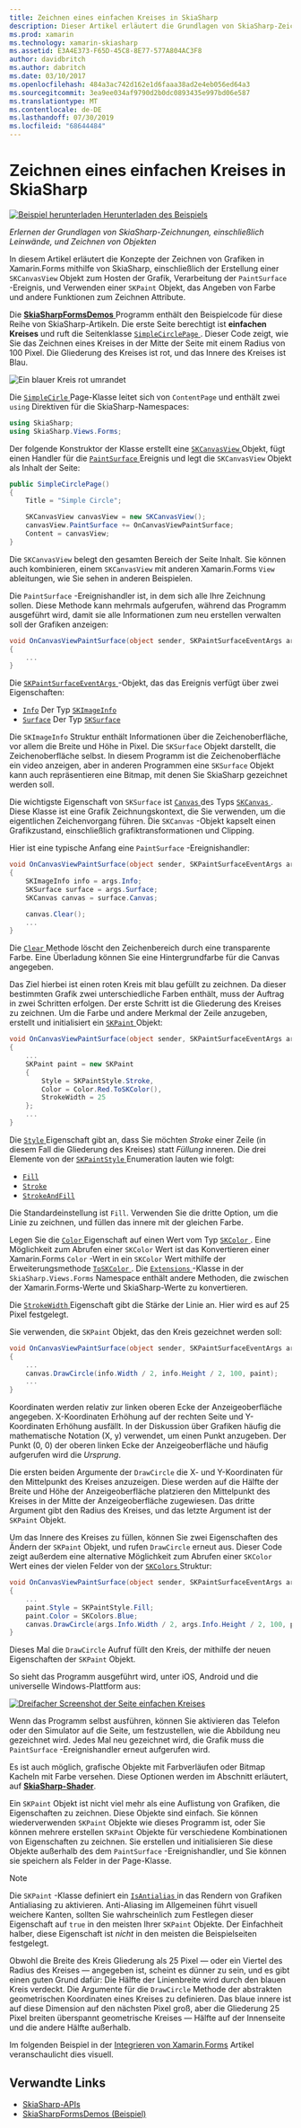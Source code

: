 ```yaml
---
title: Zeichnen eines einfachen Kreises in SkiaSharp
description: Dieser Artikel erläutert die Grundlagen von SkiaSharp-Zeichnung, einschließlich Leinwände und Paint-Objekte in Xamarin.Forms-Anwendungen, und dies mit Beispielcode wird veranschaulicht.
ms.prod: xamarin
ms.technology: xamarin-skiasharp
ms.assetid: E3A4E373-F65D-45C8-8E77-577A804AC3F8
author: davidbritch
ms.author: dabritch
ms.date: 03/10/2017
ms.openlocfilehash: 484a3ac742d162e1d6faaa38ad2e4eb056ed64a3
ms.sourcegitcommit: 3ea9ee034af9790d2b0dc0893435e997bd06e587
ms.translationtype: MT
ms.contentlocale: de-DE
ms.lasthandoff: 07/30/2019
ms.locfileid: "68644484"
---
```

# <a name="drawing-a-simple-circle-in-skiasharp"></a>Zeichnen eines einfachen Kreises in SkiaSharp

[![Beispiel herunterladen](~/media/shared/download.png) Herunterladen des Beispiels](https://docs.microsoft.com/samples/xamarin/xamarin-forms-samples/skiasharpforms-demos)

_Erlernen der Grundlagen von SkiaSharp-Zeichnungen, einschließlich Leinwände, und Zeichnen von Objekten_

In diesem Artikel erläutert die Konzepte der Zeichnen von Grafiken in Xamarin.Forms mithilfe von SkiaSharp, einschließlich der Erstellung einer `SKCanvasView` Objekt zum Hosten der Grafik, Verarbeitung der `PaintSurface` -Ereignis, und Verwenden einer `SKPaint` Objekt, das Angeben von Farbe und andere Funktionen zum Zeichnen Attribute.

Die [ **SkiaSharpFormsDemos** ](https://docs.microsoft.com/samples/xamarin/xamarin-forms-samples/skiasharpforms-demos) Programm enthält den Beispielcode für diese Reihe von SkiaSharp-Artikeln. Die erste Seite berechtigt ist **einfachen Kreises** und ruft die Seitenklasse [ `SimpleCirclePage` ](https://github.com/xamarin/xamarin-forms-samples/blob/master/SkiaSharpForms/Demos/Demos/SkiaSharpFormsDemos/Basics/SimpleCirclePage.cs). Dieser Code zeigt, wie Sie das Zeichnen eines Kreises in der Mitte der Seite mit einem Radius von 100 Pixel. Die Gliederung des Kreises ist rot, und das Innere des Kreises ist Blau.

![](circle-images/circleexample.png "Ein blauer Kreis rot umrandet")

Die [ `SimpleCirle` ](https://github.com/xamarin/xamarin-forms-samples/blob/master/SkiaSharpForms/Demos/Demos/SkiaSharpFormsDemos/Basics/SimpleCirclePage.cs) Page-Klasse leitet sich von `ContentPage` und enthält zwei `using` Direktiven für die SkiaSharp-Namespaces:

```csharp
using SkiaSharp;
using SkiaSharp.Views.Forms;
```

Der folgende Konstruktor der Klasse erstellt eine [ `SKCanvasView` ](xref:SkiaSharp.Views.Forms.SKCanvasView) Objekt, fügt einen Handler für die [ `PaintSurface` ](xref:SkiaSharp.Views.Forms.SKCanvasView.PaintSurface) Ereignis und legt die `SKCanvasView` Objekt als Inhalt der Seite:

```csharp
public SimpleCirclePage()
{
    Title = "Simple Circle";

    SKCanvasView canvasView = new SKCanvasView();
    canvasView.PaintSurface += OnCanvasViewPaintSurface;
    Content = canvasView;
}
```

Die `SKCanvasView` belegt den gesamten Bereich der Seite Inhalt. Sie können auch kombinieren, einem `SKCanvasView` mit anderen Xamarin.Forms `View` ableitungen, wie Sie sehen in anderen Beispielen.

Die `PaintSurface` -Ereignishandler ist, in dem sich alle Ihre Zeichnung sollen. Diese Methode kann mehrmals aufgerufen, während das Programm ausgeführt wird, damit sie alle Informationen zum neu erstellen verwalten soll der Grafiken anzeigen:

```csharp
void OnCanvasViewPaintSurface(object sender, SKPaintSurfaceEventArgs args)
{
    ...
}

```

Die [ `SKPaintSurfaceEventArgs` ](xref:SkiaSharp.Views.Forms.SKPaintSurfaceEventArgs) -Objekt, das das Ereignis verfügt über zwei Eigenschaften:

- [`Info`](xref:SkiaSharp.Views.Forms.SKPaintSurfaceEventArgs.Info) Der Typ [`SKImageInfo`](xref:SkiaSharp.SKImageInfo)
- [`Surface`](xref:SkiaSharp.Views.Forms.SKPaintSurfaceEventArgs.Surface) Der Typ [`SKSurface`](xref:SkiaSharp.SKSurface)

Die `SKImageInfo` Struktur enthält Informationen über die Zeichenoberfläche, vor allem die Breite und Höhe in Pixel. Die `SKSurface` Objekt darstellt, die Zeichenoberfläche selbst. In diesem Programm ist die Zeichenoberfläche ein video anzeigen, aber in anderen Programmen eine `SKSurface` Objekt kann auch repräsentieren eine Bitmap, mit denen Sie SkiaSharp gezeichnet werden soll.

Die wichtigste Eigenschaft von `SKSurface` ist [ `Canvas` ](xref:SkiaSharp.SKSurface.Canvas) des Typs [ `SKCanvas` ](xref:SkiaSharp.SKCanvas). Diese Klasse ist eine Grafik Zeichnungskontext, die Sie verwenden, um die eigentlichen Zeichenvorgang führen. Die `SKCanvas` -Objekt kapselt einen Grafikzustand, einschließlich grafiktransformationen und Clipping.

Hier ist eine typische Anfang eine `PaintSurface` -Ereignishandler:

```csharp
void OnCanvasViewPaintSurface(object sender, SKPaintSurfaceEventArgs args)
{
    SKImageInfo info = args.Info;
    SKSurface surface = args.Surface;
    SKCanvas canvas = surface.Canvas;

    canvas.Clear();
    ...
}

```

Die [ `Clear` ](xref:SkiaSharp.SKCanvas.Clear) Methode löscht den Zeichenbereich durch eine transparente Farbe. Eine Überladung können Sie eine Hintergrundfarbe für die Canvas angegeben.

Das Ziel hierbei ist einen roten Kreis mit blau gefüllt zu zeichnen. Da dieser bestimmten Grafik zwei unterschiedliche Farben enthält, muss der Auftrag in zwei Schritten erfolgen. Der erste Schritt ist die Gliederung des Kreises zu zeichnen. Um die Farbe und andere Merkmal der Zeile anzugeben, erstellt und initialisiert ein [ `SKPaint` ](xref:SkiaSharp.SKPaint) Objekt:

```csharp
void OnCanvasViewPaintSurface(object sender, SKPaintSurfaceEventArgs args)
{
    ...
    SKPaint paint = new SKPaint
    {
        Style = SKPaintStyle.Stroke,
        Color = Color.Red.ToSKColor(),
        StrokeWidth = 25
    };
    ...
}
```

Die [ `Style` ](xref:SkiaSharp.SKPaint.Style) Eigenschaft gibt an, dass Sie möchten *Stroke* einer Zeile (in diesem Fall die Gliederung des Kreises) statt *Füllung* inneren. Die drei Elemente von der [ `SKPaintStyle` ](xref:SkiaSharp.SKPaintStyle) Enumeration lauten wie folgt:

- [`Fill`](xref:SkiaSharp.SKPaintStyle.Fill)
- [`Stroke`](xref:SkiaSharp.SKPaintStyle.Stroke)
- [`StrokeAndFill`](xref:SkiaSharp.SKPaintStyle.StrokeAndFill)

Die Standardeinstellung ist `Fill`. Verwenden Sie die dritte Option, um die Linie zu zeichnen, und füllen das innere mit der gleichen Farbe.

Legen Sie die [ `Color` ](xref:SkiaSharp.SKPaint.Color) Eigenschaft auf einen Wert vom Typ [ `SKColor` ](xref:SkiaSharp.SKColor). Eine Möglichkeit zum Abrufen einer `SKColor` Wert ist das Konvertieren einer Xamarin.Forms `Color` -Wert in ein `SKColor` Wert mithilfe der Erweiterungsmethode [ `ToSKColor` ](xref:SkiaSharp.Views.Forms.Extensions.ToSKColor*). Die [ `Extensions` ](xref:SkiaSharp.Views.Forms.Extensions) -Klasse in der `SkiaSharp.Views.Forms` Namespace enthält andere Methoden, die zwischen der Xamarin.Forms-Werte und SkiaSharp-Werte zu konvertieren.

Die [ `StrokeWidth` ](xref:SkiaSharp.SKPaint.StrokeWidth) Eigenschaft gibt die Stärke der Linie an. Hier wird es auf 25 Pixel festgelegt.

Sie verwenden, die `SKPaint` Objekt, das den Kreis gezeichnet werden soll:

```csharp
void OnCanvasViewPaintSurface(object sender, SKPaintSurfaceEventArgs args)
{
    ...
    canvas.DrawCircle(info.Width / 2, info.Height / 2, 100, paint);
    ...
}
```

Koordinaten werden relativ zur linken oberen Ecke der Anzeigeoberfläche angegeben. X-Koordinaten Erhöhung auf der rechten Seite und Y-Koordinaten Erhöhung ausfällt. In der Diskussion über Grafiken häufig die mathematische Notation (X, y) verwendet, um einen Punkt anzugeben. Der Punkt (0, 0) der oberen linken Ecke der Anzeigeoberfläche und häufig aufgerufen wird die *Ursprung*.

Die ersten beiden Argumente der `DrawCircle` die X- und Y-Koordinaten für den Mittelpunkt des Kreises anzuzeigen. Diese werden auf die Hälfte der Breite und Höhe der Anzeigeoberfläche platzieren den Mittelpunkt des Kreises in der Mitte der Anzeigeoberfläche zugewiesen. Das dritte Argument gibt den Radius des Kreises, und das letzte Argument ist der `SKPaint` Objekt.

Um das Innere des Kreises zu füllen, können Sie zwei Eigenschaften des Ändern der `SKPaint` Objekt, und rufen `DrawCircle` erneut aus. Dieser Code zeigt außerdem eine alternative Möglichkeit zum Abrufen einer `SKColor` Wert eines der vielen Felder von der [ `SKColors` ](xref:SkiaSharp.SKColors) Struktur:

```csharp
void OnCanvasViewPaintSurface(object sender, SKPaintSurfaceEventArgs args)
{
    ...
    paint.Style = SKPaintStyle.Fill;
    paint.Color = SKColors.Blue;
    canvas.DrawCircle(args.Info.Width / 2, args.Info.Height / 2, 100, paint);
}
```
Dieses Mal die `DrawCircle` Aufruf füllt den Kreis, der mithilfe der neuen Eigenschaften der `SKPaint` Objekt.

So sieht das Programm ausgeführt wird, unter iOS, Android und die universelle Windows-Plattform aus:

[![](circle-images/simplecircle-small.png "Dreifacher Screenshot der Seite einfachen Kreises")](circle-images/simplecircle-large.png#lightbox "dreifachen Screenshot der Seite einfachen Kreises")

Wenn das Programm selbst ausführen, können Sie aktivieren das Telefon oder den Simulator auf die Seite, um festzustellen, wie die Abbildung neu gezeichnet wird. Jedes Mal neu gezeichnet wird, die Grafik muss die `PaintSurface` -Ereignishandler erneut aufgerufen wird.

Es ist auch möglich, grafische Objekte mit Farbverläufen oder Bitmap Kacheln mit Farbe versehen. Diese Optionen werden im Abschnitt erläutert, auf [ **SkiaSharp-Shader**](../effects/shaders/index.md).

Ein `SKPaint` Objekt ist nicht viel mehr als eine Auflistung von Grafiken, die Eigenschaften zu zeichnen. Diese Objekte sind einfach. Sie können wiederverwenden `SKPaint` Objekte wie dieses Programm ist, oder Sie können mehrere erstellen `SKPaint` Objekte für verschiedene Kombinationen von Eigenschaften zu zeichnen. Sie erstellen und initialisieren Sie diese Objekte außerhalb des dem `PaintSurface` -Ereignishandler, und Sie können sie speichern als Felder in der Page-Klasse.

> [!NOTE]
> Die `SKPaint` -Klasse definiert ein [ `IsAntialias` ](xref:SkiaSharp.SKPaint.IsAntialias) in das Rendern von Grafiken Antialiasing zu aktivieren. Anti-Aliasing im Allgemeinen führt visuell weichere Kanten, sollten Sie wahrscheinlich zum Festlegen dieser Eigenschaft auf `true` in den meisten Ihrer `SKPaint` Objekte. Der Einfachheit halber, diese Eigenschaft ist _nicht_ in den meisten die Beispielseiten festgelegt.

Obwohl die Breite des Kreis Gliederung als 25 Pixel &mdash; oder ein Viertel des Radius des Kreises &mdash; angegeben ist, scheint es dünner zu sein, und es gibt einen guten Grund dafür: Die Hälfte der Linienbreite wird durch den blauen Kreis verdeckt. Die Argumente für die `DrawCircle` Methode der abstrakten geometrischen Koordinaten eines Kreises zu definieren. Das blaue innere ist auf diese Dimension auf den nächsten Pixel groß, aber die Gliederung 25 Pixel breiten überspannt geometrische Kreises &mdash; Hälfte auf der Innenseite und die andere Hälfte außerhalb.

Im folgenden Beispiel in der [Integrieren von Xamarin.Forms](~/xamarin-forms/user-interface/graphics/skiasharp/basics/integration.md) Artikel veranschaulicht dies visuell.


## <a name="related-links"></a>Verwandte Links

- [SkiaSharp-APIs](https://docs.microsoft.com/dotnet/api/skiasharp)
- [SkiaSharpFormsDemos (Beispiel)](https://docs.microsoft.com/samples/xamarin/xamarin-forms-samples/skiasharpforms-demos)
